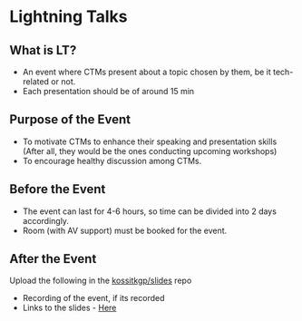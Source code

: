 # Lightning Talks

## What is LT?
- An event where CTMs present about a topic chosen by them, be it tech-related or not.
- Each presentation should be of around 15 min

## Purpose of the Event
- To motivate CTMs to enhance their speaking and presentation skills (After all, they would be the ones conducting upcoming workshops)
- To encourage healthy discussion among CTMs.

## Before the Event
- The event can last for 4-6 hours, so time can be divided into 2 days accordingly.
- Room (with AV support) must be booked for the event.

## After the Event
Upload the following in the [kossitkgp/slides](https://github.com/kossiitkgp/slides) repo
- Recording of the event, if its recorded
- Links to the slides - [Here]()